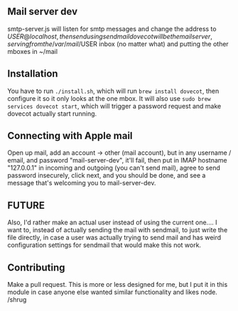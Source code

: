 Mail server dev
---

smtp-server.js will listen for smtp messages and change the address to $USER@localhost, then send using sendmail
dovecot will be the mail server, serving from the /var/mail/$USER inbox (no matter what) and putting the other mboxes in ~/mail

## Installation
You have to run `./install.sh`, which will run `brew install dovecot`, then configure it so it only looks at the one mbox. It will also use `sudo brew services dovecot start`, which will trigger a password request and make dovecot actually start running.

## Connecting with Apple mail
Open up mail, add an account -> other (mail account), but in any username / email, and password "mail-server-dev", it'll fail, then put in IMAP hostname "127.0.0.1" in incoming and outgoing (you can't send mail), agree to send password insecurely, click next, and you should be done, and see a message that's welcoming you to mail-server-dev.

## FUTURE
Also, I'd rather make an actual user instead of using the current one....
I want to, instead of actually sending the mail with sendmail, to just write the file directly, in case a user was actually trying to send mail and has weird configuration settings for sendmail that would make this not work.

## Contributing
Make a pull request. This is more or less designed for me, but I put it in this module in case anyone else wanted similar functionality and likes node. /shrug
